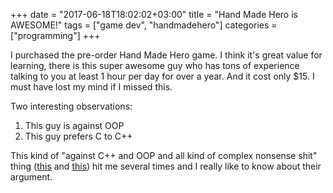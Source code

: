 +++
date = "2017-06-18T18:02:02+03:00"
title = "Hand Made Hero is AWESOME!"
tags = ["game dev", "handmadehero"]
categories = ["programming"]
+++

I purchased the pre-order Hand Made Hero game. I think it's great value for learning, there is this super awesome guy who has tons of experience talking to you at least 1 hour per day for over a year. And it cost only $15. I must have lost my mind if I missed this.

Two interesting observations:

1. This guy is against OOP
2. This guy prefers C to C++

This kind of "against C++ and OOP and all kind of complex nonsense shit" thing ([this](http://jonathanwhiting.com/writing/blog/games_in_c) and [this](https://www.youtube.com/watch?v=rX0ItVEVjHc&t=2399s)) hit me several times and I really like to know about their argument.
